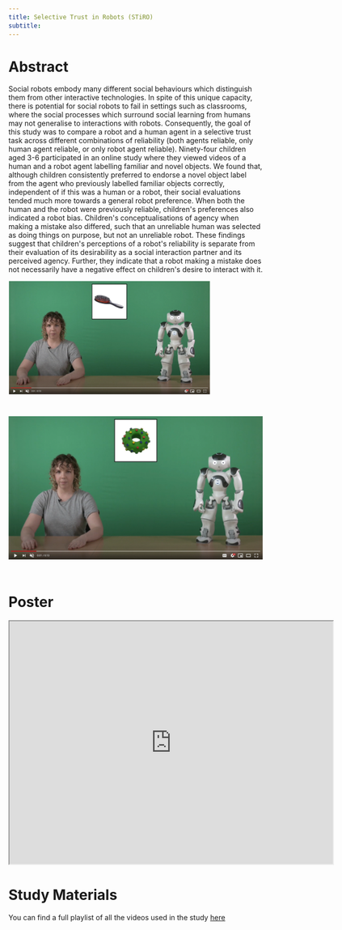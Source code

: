 ```yaml
---
title: Selective Trust in Robots (STiRO)
subtitle: 
---
```


# Abstract

Social robots embody many different social behaviours which distinguish them from other interactive technologies. In spite of this unique capacity, there is potential for social robots to fail in settings such as classrooms, where the social processes which surround social learning from humans may not generalise to interactions with robots. Consequently, the goal of this study was to compare a robot and a human agent in a selective trust task across different combinations of reliability (both agents reliable, only human agent reliable, or only robot agent reliable). Ninety-four children aged 3-6 participated in an online study where they viewed videos of a human and a robot agent labelling familiar and novel objects. We found that, although children consistently preferred to endorse a novel object label from the agent who previously labelled familiar objects correctly, independent of if this was a human or a robot, their social evaluations tended much more towards a general robot preference. When both the human and the robot were previously reliable, children's preferences also indicated a robot bias. Children's conceptualisations of agency when making a mistake also differed, such that an unreliable human was selected as doing things on purpose, but not an unreliable robot. These findings suggest that children's perceptions of a robot's reliability is separate from their evaluation of its desirability as a social interaction partner and its perceived agency. Further, they indicate that a robot making a mistake does not necessarily have a negative effect on children's desire to interact with it.

<img style="padding-bottom:25px" src="/assets/img/history.gif"
     width = "400"/>

<img style="padding-bottom:25px" src="/assets/img/test.gif"/>

# Poster
<p style="text-align:center;">
<iframe src="https://drive.google.com/file/d/1uDfn5pzgRj9QR9uVPLxeozH6lnv-eBjp/preview" width="640" height="480" allow="autoplay"></iframe>
</p>

# Study Materials

You can find a full playlist of all the videos used in the study <a href="https://youtube.com/playlist?list=PLvLRx6TCbSjwq-0TYJYJMI7eZCPflj62i">here</a> 
